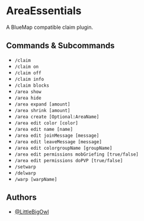 # AreaEssentials

A BlueMap compatible claim plugin.


## Commands & Subcommands

- `/claim`
- `/claim on`
- `/claim off`
- `/claim info`
- `/claim blocks`
- `/area show`
- `/area hide`
- `/area expand [amount]`
- `/area shrink [amount]`
- `/area create [Optional:AreaName]`
- `/area edit color [color]`
- `/area edit name [name]`
- `/area edit joinMessage [message]`
- `/area edit leaveMessage [message]`
- `/area edit colorgroupName [groupName]`
- `/area edit permissions mobGriefing [true/false]`
- `/area edit permissions doPVP [true/false]`
- `/setwarp`
- `/delwarp`
- `/warp [warpName]`
## Authors

- [@LittleBigOwl](https://www.github.com/LittleBigOwI)
